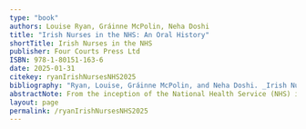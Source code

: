 ```yaml
---
type: "book"
authors: Louise Ryan, Gráinne McPolin, Neha Doshi 
title: "Irish Nurses in the NHS: An Oral History" 
shortTitle: Irish Nurses in the NHS   
publisher: Four Courts Press Ltd 
ISBN: 978-1-80151-163-6
date: 2025-01-31
citekey: ryanIrishNursesNHS2025
bibliography: "Ryan, Louise, Gráinne McPolin, and Neha Doshi. _Irish Nurses in the NHS: An Oral History_. Four Courts Press Ltd, 2025." 
abstractNote: From the inception of the National Health Service (NHS) in 1948, Irish women and men were actively recruited to train and work as nurses in British hospitals. By the 1960s approximately 30,000 Irish-born nurses were working across the NHS, constituting around 12% of all nursing staff. While many Irish families produced at least one nurse and many of those emigrated, so far there has been little recognition of the enormous contribution of Irish nurses to health care in Britain. Based on 45 interviews, this book tells the stories of Irish nurses in their own words using rich oral history and photographs. From the rigours of training to the fun of dancehalls, the book explores their life experiences as nurses and also as Irish migrants in British society.   
layout: page
permalink: /ryanIrishNursesNHS2025
---
```

